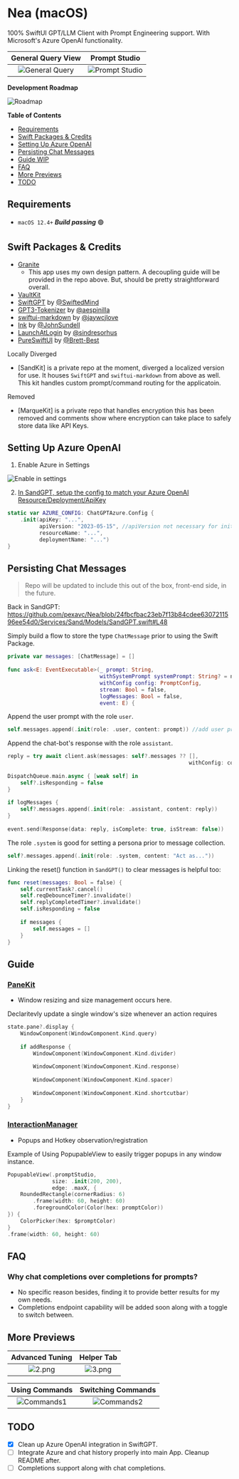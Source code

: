 # Nea (macOS)

100% SwiftUI GPT/LLM Client with Prompt Engineering support. With Microsoft's Azure OpenAI functionality.

General Query View           |  Prompt Studio
:-------------------------:|:-------------------------:
![General Query](https://stoic-static-files.s3.us-west-1.amazonaws.com/neatia/demos/simple_query.gif)  | ![Prompt Studio](https://stoic-static-files.s3.us-west-1.amazonaws.com/neatia/demos/prompt_creation.gif)

**Development Roadmap**

![Roadmap](https://file.notion.so/f/s/eb993501-80b9-42f4-93b2-c1550d8368b8/Screen_Shot_2023-07-12_at_3.02.27_PM.png?id=d5a0f3b7-5924-46c2-a8b5-7188b0d2656a&table=block&spaceId=17d5523b-2768-454a-a614-3e8b3ad01079&expirationTimestamp=1689292800000&signature=TcqIWy3aUYFd5Yg0-qIIokU4Bp3ek5GTivalH2_iTfA&downloadName=Screen+Shot+2023-07-12+at+3.02.27+PM.png)

**Table of Contents**
- [Requirements](#requirements)
- [Swift Packages & Credits](#swift-packages-&-credits)
- [Setting Up Azure OpenAI](#setting-up-azure-openai)
- [Persisting Chat Messages](#persisting-chat-messages)
- [Guide WIP](#guide)
- [FAQ](#FAQ)
- [More Previews](#more-previews)
- [TODO](#TODO)

## Requirements

- `macOS 12.4+`  ***Build passing*** 🟢

## Swift Packages & Credits

- [Granite](https://github.com/pexavc/Granite)
  - This app uses my own design pattern. A decoupling guide will be provided in the repo above. But, should be pretty straightforward overall.
- [VaultKit](https://github.com/pexavc/VaultKit)
- [SwiftGPT](https://github.com/SwiftedMind/GPTSwift) by [@SwiftedMind](https://github.com/SwiftedMind)
- [GPT3-Tokenizer](https://github.com/aespinilla/GPT3-Tokenizer) by [@aespinilla](https://github.com/aespinilla)
- [swiftui-markdown](https://github.com/jaywcjlove/swiftui-markdown) by [@jaywcjlove](https://github.com/jaywcjlove)
- [Ink](https://github.com/JohnSundell/Ink) by [@JohnSundell](https://github.com/JohnSundell)
- [LaunchAtLogin](https://github.com/sindresorhus/LaunchAtLogin) by [@sindresorhus](https://github.com/sindresorhus)
- [PureSwiftUI](https://github.com/CodeSlicing/pure-swift-ui) by [@Brett-Best](https://github.com/Brett-Best)

Locally Diverged
- [SandKit] is a private repo at the moment, diverged a localized version for use. It houses `SwiftGPT` and `swiftui-markdown` from above as well. This kit handles custom prompt/command routing for the applicatoin.

Removed
- [MarqueKit] is a private repo that handles encryption this has been removed and comments show where encryption can take place to safely store data like API Keys. 

## Setting Up Azure OpenAI
1. Enable Azure in Settings

![Enable in settings](README_Assets/5.png)

2. [In SandGPT, setup the config to match your Azure OpenAI Resource/Deployment/ApiKey](https://github.com/pexavc/Nea/tree/main/Services/Sand/Client/SandGPT.swift#L36-L40)

```swift
static var AZURE_CONFIG: ChatGPTAzure.Config {
    .init(apiKey: "...",
          apiVersion: "2023-05-15", //apiVersion not necessary for initialization
          resourceName: "...",
          deploymentName: "...")
}
```

## Persisting Chat Messages
> Repo will be updated to include this out of the box, front-end side, in the future.

Back in SandGPT: 
https://github.com/pexavc/Nea/blob/24fbcfbac23eb7f13b84cdee6307211596ee54d0/Services/Sand/Models/SandGPT.swift#L48

Simply build a flow to store the type `ChatMessage` prior to using the Swift Package.

```swift
private var messages: [ChatMessage] = []
    
func ask<E: EventExecutable>(_ prompt: String,
                             withSystemPrompt systemPrompt: String? = nil,
                             withConfig config: PromptConfig,
                             stream: Bool = false,
                             logMessages: Bool = false,
                             event: E) {
```

Append the user prompt with the role `user`.

```swift
self.messages.append(.init(role: .user, content: prompt)) //add user prompt
```

Append the chat-bot's response with the role `assistant`.
```swift
reply = try await client.ask(messages: self?.messages ?? [],
                                                         withConfig: config)
                            
DispatchQueue.main.async { [weak self] in
    self?.isResponding = false
}
    
if logMessages {
    self?.messages.append(.init(role: .assistant, content: reply))
}
    
event.send(Response(data: reply, isComplete: true, isStream: false))
```

The role `.system` is good for setting a persona prior to message collection.

```swift
self?.messages.append(.init(role: .system, content: "Act as..."))
```

Linking the reset() function in `SandGPT()` to clear messages is helpful too:

```swift
func reset(messages: Bool = false) {
    self.currentTask?.cancel()
    self.reqDebounceTimer?.invalidate()
    self.replyCompletedTimer?.invalidate()
    self.isResponding = false
    
    if messages {
        self.messages = []
    }
}
```    
                           

## Guide

### [PaneKit](https://github.com/pexavc/Nea/tree/main/Services/Environment/Models/PaneKit)
- Window resizing and size management occurs here.

Declaritevly update a single window's size whenever an action requires 

```swift
state.pane?.display {
    WindowComponent(WindowComponent.Kind.query)
    
    if addResponse {
        WindowComponent(WindowComponent.Kind.divider)
        
        WindowComponent(WindowComponent.Kind.response)
        
        WindowComponent(WindowComponent.Kind.spacer)
        
        WindowComponent(WindowComponent.Kind.shortcutbar)
    }
}
```

### [InteractionManager](https://github.com/pexavc/Nea/blob/main/Services/Environment/Models/InteractionManager.swift)
- Popups and Hotkey observation/registration

Example of Using PopupableView to easily trigger popups in any window instance.

```swift
PopupableView(.promptStudio,
              size: .init(200, 200),
              edge: .maxX, {
    RoundedRectangle(cornerRadius: 6)
        .frame(width: 60, height: 60)
        .foregroundColor(Color(hex: promptColor))
}) {
    ColorPicker(hex: $promptColor)
}
.frame(width: 60, height: 60)
```

## FAQ

### Why chat completions over completions for prompts?
- No specific reason besides, finding it to provide better results for my own needs.
- Completions endpoint capability will be added soon along with a toggle to switch between.

## More Previews

Advanced Tuning           |  Helper Tab
:-------------------------:|:-------------------------:
![2.png](README_Assets/4.png) | ![3.png](README_Assets/3.png)

Using Commands           |  Switching Commands
:-------------------------:|:-------------------------:
![Commands1](https://stoic-static-files.s3.us-west-1.amazonaws.com/neatia/demos/commands_1.gif) | ![Commands2](https://stoic-static-files.s3.us-west-1.amazonaws.com/neatia/demos/commands_2.gif)


## TODO

- [x] Clean up Azure OpenAI integration in SwiftGPT.
- [ ] Integrate Azure and chat history properly into main App. Cleanup README after.
- [ ] Completions support along with chat completions.
